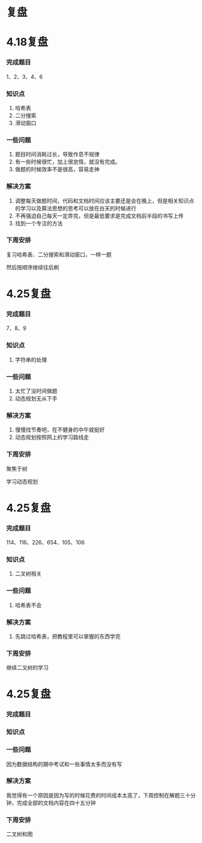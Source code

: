 # 复盘

# 4.18复盘

### 完成题目

1、2、3、4、6

### 知识点

1. 哈希表
2. 二分搜索
3. 滑动窗口

### 一些问题

1. 题目时间消耗过长，导致作息不规律
2. 有一些时候很忙，加上很怠惰，就没有完成。
3. 做题的时候效率不是很高，容易走神

### 解决方案

1. 调整每天做题时间，代码和文档时间应该主要还是会在晚上，但是相关知识点的学习以及算法思想的思考可以放在白天的时候进行
2. 不再强迫自己每天一定弄完，但是最低要求是完成文档前半段的书写上传
3. 找到一个专注的方法

### 下周安排

复习哈希表、二分搜索和滑动窗口，一样一题

然后按顺序继续往后刷



# 4.25复盘

### 完成题目

7、8、9

### 知识点

1. 字符串的处理

### 一些问题

1. 太忙了没时间做题
2. 动态规划无从下手

### 解决方案

1. 慢慢找节奏吧，在不健身的中午就挺好
2. 动态规划按照网上的学习路线走

### 下周安排

聚焦于树

学习动态规划



# 4.25复盘

### 完成题目

114、116、226、654、105、106

### 知识点

1. 二叉树相关

### 一些问题

1. 哈希表不会

### 解决方案

1. 先跳过哈希表，把教程里可以掌握的东西学完

### 下周安排

继续二叉树的学习



# 4.25复盘

### 完成题目



### 知识点



### 一些问题

因为数据结构的期中考试和一些事情太多而没有写

### 解决方案

我觉得有一个原因是因为写的时候花费的时间成本太高了，下周控制在解题三十分钟，完成全部的文档内容在四十五分钟

### 下周安排

二叉树和图